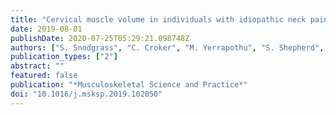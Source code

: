 ```yaml
---
title: "Cervical muscle volume in individuals with idiopathic neck pain compared to asymptomatic controls: a cross-sectional magnetic resonance imaging study"
date: 2019-08-01
publishDate: 2020-07-25T05:29:21.098748Z
authors: ["S. Snodgrass", "C. Croker", "M. Yerrapothu", "S. Shepherd", "P. Stanwell", "C. Holder", "C. Oldmeadow", "J. Elliot"]
publication_types: ["2"]
abstract: ""
featured: false
publication: "*Musculoskeletal Science and Practice*"
doi: "10.1016/j.msksp.2019.102050"
---
```


